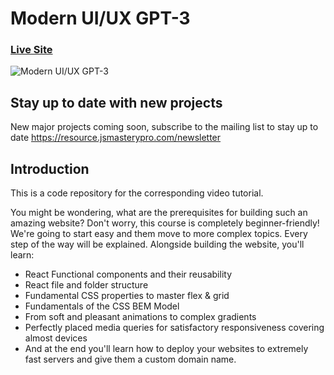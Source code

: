 # Modern UI/UX GPT-3
### [Live Site](https://gpt3-jsm.com/)

![Modern UI/UX GPT-3](https://i.ibb.co/TR5LW9z/image.png)

## Stay up to date with new projects
New major projects coming soon, subscribe to the mailing list to stay up to date https://resource.jsmasterypro.com/newsletter

## Introduction
This is a code repository for the corresponding video tutorial.

You might be wondering, what are the prerequisites for building such an amazing website? Don't worry, this course is completely beginner-friendly! We're going to start easy and them move to more complex topics. Every step of the way will be explained. Alongside building the website, you'll learn:

- React Functional components and their reusability
- React file and folder structure
- Fundamental CSS properties to master flex & grid
- Fundamentals of the CSS BEM Model
- From soft and pleasant animations to complex gradients
- Perfectly placed media queries for satisfactory responsiveness covering almost devices
- And at the end you'll learn how to deploy your websites to extremely fast servers and give them a custom domain name.

